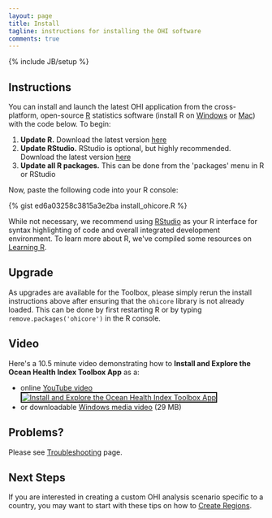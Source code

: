 ```yaml
---
layout: page
title: Install
tagline: instructions for installing the OHI software
comments: true
---
```

{% include JB/setup %}

## Instructions 

You can install and launch the latest OHI application from the cross-platform, open-source [R](http://www.r-project.org) statistics software (install R on [Windows](http://cran.rstudio.com/bin/windows/base/) or [Mac](http://cran.rstudio.com/bin/macosx/)) with the code below. To begin:

1. **Update R.** Download the latest version [here](http://cran.r-project.org/)
1. **Update RStudio.** RStudio is optional, but highly recommended. Download the latest version [here](http://www.rstudio.com/products/rstudio/download/)
1. **Update all R packages.** This can be done from the 'packages' menu in R or RStudio


Now, paste the following code into your R console:


{% gist ed6a03258c3815a3e2ba install_ohicore.R %}

While not necessary, we recommend using [RStudio](http://www.rstudio.com/ide/) as your R interface for syntax highlighting of code and overall integrated development environment. To learn more about R, we've compiled some resources on [Learning R](/pages/learning_r.html).

## Upgrade

As upgrades are available for the Toolbox, please simply rerun the install instructions above after ensuring that the `ohicore` library is not already loaded. This can be done by first restarting R or by typing `remove.packages('ohicore')` in the R console.

## Video
Here's a 10.5 minute video demonstrating how to **Install and Explore the Ocean Health Index Toolbox App** as a:
<ul><li>online <a href="http://www.youtube.com/watch?feature=player_embedded&amp;v=v8Dtke2y2uE" target="_blank">YouTube video<br><img src="http://img.youtube.com/vi/v8Dtke2y2uE/mqdefault.jpg" alt="Install and Explore the Ocean Health Index Toolbox App" border="2"/></a></li><li>or downloadable <a href="http://ohi.nceas.ucsb.edu/video/ohi_app_install_explore.wmv">Windows media video</a> (29 MB)</li></ul>

## Problems?
Please see [Troubleshooting](/pages/troubleshoot.html) page.

## Next Steps
If you are interested in creating a custom OHI analysis scenario specific to a country, you may want to start with these tips on how to [Create Regions](/pages/create_regions.html).
